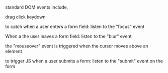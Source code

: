 standard DOM events include, 

drag
click
keydown

to catch when a user enters a form field: 
listen to the "focus" event 

When a the user leaves a form field:
listen to the "blur" event

the "mouseover" event is triggered when the cursor moves above an element

to trigger JS when a user submits a form:
listen to the "submit" event on the form

